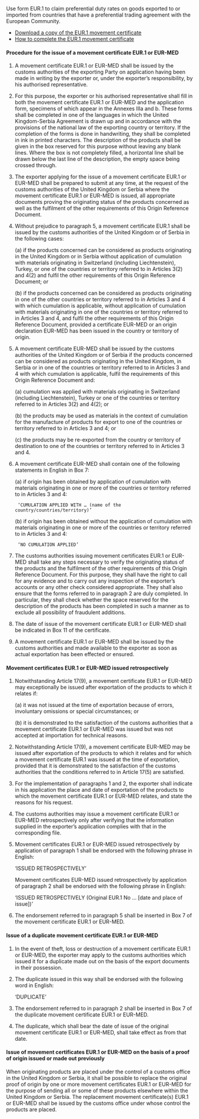 Use form EUR.1 to claim preferential duty rates on goods exported to or imported from countries that have a preferential trading agreement with the European Community.

- [Download a copy of the EUR.1 movement certificate](https://www.gov.uk/government/publications/eur1-and-eur-med-movement-certificate)
- [How to complete the EUR.1 movement certificate](https://www.gov.uk/government/publications/eur1-and-eur-med-movement-certificate/how-to-complete-the-movement-certificate)

#### Procedure for the issue of a movement certificate EUR.1 or EUR-MED

1. A movement certificate EUR.1 or EUR-MED shall be issued by the customs authorities of the exporting Party on application having been made in writing by the exporter or, under the exporter’s responsibility, by his authorised representative.

2. For this purpose, the exporter or his authorised representative shall fill in both the movement certificate EUR.1 or EUR-MED and the application form, specimens of which appear in the Annexes IIIa and b. These forms shall be completed in one of the languages in which the United Kingdom-Serbia Agreement is drawn up and in accordance with the provisions of the national law of the exporting country or territory. If the completion of the forms is done in handwriting, they shall be completed in ink in printed characters. The description of the products shall be given in the box reserved for this purpose without leaving any blank lines. Where the box is not completely filled, a horizontal line shall be drawn below the last line of the description, the empty space being crossed through.

3. The exporter applying for the issue of a movement certificate EUR.1 or EUR-MED shall be prepared to submit at any time, at the request of the customs authorities of the United Kingdom or Serbia where the movement certificate EUR.1 or EUR-MED is issued, all appropriate documents proving the originating status of the products concerned as well as the fulfilment of the other requirements of this Origin Reference Document.

4. Without prejudice to paragraph 5, a movement certificate EUR.1 shall be issued by the customs authorities of the United Kingdom or of Serbia in the following cases:

    (a) if the products concerned can be considered as products originating in the United Kingdom or in Serbia without application of cumulation with materials originating in Switzerland (including Liechtenstein), Turkey, or one of the countries or territory referred to in Articles 3(2) and 4(2) and fulfil the other requirements of this Origin Reference Document; or

    (b) if the products concerned can be considered as products originating in one of the other countries or territory referred to in Articles 3 and 4 with which cumulation is applicable, without application of cumulation with materials originating in one of the countries or territory referred to in Articles 3 and 4, and fulfil the other requirements of this Origin Reference Document, provided a certificate EUR-MED or an origin declaration EUR-MED has been issued in the country or territory of origin.

5. A movement certificate EUR-MED shall be issued by the customs authorities of the United Kingdom or of Serbia if the products concerned can be considered as products originating in the United Kingdom, in Serbia or in one of the countries or territory referred to in Articles 3 and 4 with which cumulation is applicable, fulfil the requirements of this Origin Reference Document and:

    (a) cumulation was applied with materials originating in Switzerland (including Liechtenstein), Turkey or one of the countries or territory referred to in Articles 3(2) and 4(2); or

    (b) the products may be used as materials in the context of cumulation for the manufacture of products for export to one of the countries or territory referred to in Articles 3 and 4; or

    (c) the products may be re-exported from the country or territory of destination to one of the countries or territory referred to in Articles 3 and 4.

6. A movement certificate EUR-MED shall contain one of the following statements in English in Box 7:

    (a) if origin has been obtained by application of cumulation with materials originating in one or more of the countries or territory referred to in Articles 3 and 4:

        ‘CUMULATION APPLIED WITH … (name of the country/countries/territory)’

    (b) if origin has been obtained without the application of cumulation with materials originating in one or more of the countries or territory referred to in Articles 3 and 4:

        ‘NO CUMULATION APPLIED’

7. The customs authorities issuing movement certificates EUR.1 or EUR-MED shall take any steps necessary to verify the originating status of the products and the fulfilment of the other requirements of this Origin Reference Document. For this purpose, they shall have the right to call for any evidence and to carry out any inspection of the exporter’s accounts or any other check considered appropriate. They shall also ensure that the forms referred to in paragraph 2 are duly completed. In particular, they shall check whether the space reserved for the description of the products has been completed in such a manner as to exclude all possibility of fraudulent additions.

8. The date of issue of the movement certificate EUR.1 or EUR-MED shall be indicated in Box 11 of the certificate.

9. A movement certificate EUR.1 or EUR-MED shall be issued by the customs authorities and made available to the exporter as soon as actual exportation has been effected or ensured.

#### Movement certificates EUR.1 or EUR-MED issued retrospectively

1. Notwithstanding Article 17(9), a movement certificate EUR.1 or EUR-MED may exceptionally be issued after exportation of the products to which it relates if:

    (a) it was not issued at the time of exportation because of errors, involuntary omissions or special circumstances; or

    (b) it is demonstrated to the satisfaction of the customs authorities that a movement certificate EUR.1 or EUR-MED was issued but was not accepted at importation for technical reasons.

2. Notwithstanding Article 17(9), a movement certificate EUR-MED may be issued after exportation of the products to which it relates and for which a movement certificate EUR.1 was issued at the time of exportation, provided that it is demonstrated to the satisfaction of the customs authorities that the conditions referred to in Article 17(5) are satisfied.

3. For the implementation of paragraphs 1 and 2, the exporter shall indicate in his application the place and date of exportation of the products to which the movement certificate EUR.1 or EUR-MED relates, and state the reasons for his request.

4. The customs authorities may issue a movement certificate EUR.1 or EUR-MED retrospectively only after verifying that the information supplied in the exporter’s application complies with that in the corresponding file.

5. Movement certificates EUR.1 or EUR-MED issued retrospectively by application of paragraph 1 shall be endorsed with the following phrase in English:

    ‘ISSUED RETROSPECTIVELY’

    Movement certificates EUR-MED issued retrospectively by application of paragraph 2 shall be endorsed with the following phrase in English:

    ‘ISSUED RETROSPECTIVELY (Original EUR.1 No … [date and place of issue])’

6. The endorsement referred to in paragraph 5 shall be inserted in Box 7 of the movement certificate EUR.1 or EUR-MED.

#### Issue of a duplicate movement certificate EUR.1 or EUR-MED

1. In the event of theft, loss or destruction of a movement certificate EUR.1 or EUR-MED, the exporter may apply to the customs authorities which issued it for a duplicate made out on the basis of the export documents in their possession.

2. The duplicate issued in this way shall be endorsed with the following word in English:

    ‘DUPLICATE’

3. The endorsement referred to in paragraph 2 shall be inserted in Box 7 of the duplicate movement certificate EUR.1 or EUR-MED.

4. The duplicate, which shall bear the date of issue of the original movement certificate EUR.1 or EUR-MED, shall take effect as from that date.

#### Issue of movement certificates EUR.1 or EUR-MED on the basis of a proof of origin issued or made out previously

When originating products are placed under the control of a customs office in the United Kingdom or Serbia, it shall be possible to replace the original proof of origin by one or more movement certificates EUR.1 or EUR-MED for the purpose of sending all or some of these products elsewhere within the United Kingdom or Serbia. The replacement movement certificate(s) EUR.1 or EUR-MED shall be issued by the customs office under whose control the products are placed.
